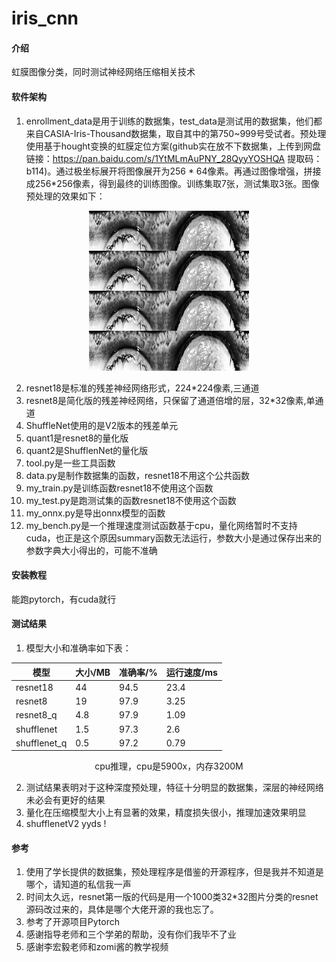 # iris_cnn

#### 介绍
虹膜图像分类，同时测试神经网络压缩相关技术

#### 软件架构
1.  enrollment_data是用于训练的数据集，test_data是测试用的数据集，他们都来自CASIA-Iris-Thousand数据集，取自其中的第750~999号受试者。预处理使用基于hought变换的虹膜定位方案(github实在放不下数据集，上传到网盘链接：https://pan.baidu.com/s/1YtMLmAuPNY_28QyyYOSHQA 
提取码：b114)。通过极坐标展开将图像展开为256 * 64像素。再通过图像增强，拼接成256*256像素，得到最终的训练图像。训练集取7张，测试集取3张。图像预处理的效果如下：

<div align=center>
  
![预处理](S5750L00.png "Magic Gardens")
  
</div>

2.  resnet18是标准的残差神经网络形式，224*224像素,三通道
3.  resnet8是简化版的残差神经网络，只保留了通道倍增的层，32*32像素,单通道
4.  ShuffleNet使用的是V2版本的残差单元
5.  quant1是resnet8的量化版
6.  quant2是ShufflenNet的量化版
7.  tool.py是一些工具函数
8.  data.py是制作数据集的函数，resnet18不用这个公共函数
9.  my_train.py是训练函数resnet18不使用这个函数
10.  my_test.py是跑测试集的函数resnet18不使用这个函数
11.  my_onnx.py是导出onnx模型的函数
12.  my_bench.py是一个推理速度测试函数基于cpu，量化网络暂时不支持cuda，也正是这个原因summary函数无法运行，参数大小是通过保存出来的参数字典大小得出的，可能不准确


#### 安装教程

能跑pytorch，有cuda就行

#### 测试结果
1.  模型大小和准确率如下表：
<div align=center>
  
| 模型 | 大小/MB | 准确率/% | 运行速度/ms |
| --- | --- | --- | --- |
| resnet18 | 44 | 94.5 | 23.4 |
| resnet8 | 19 | 97.9 | 3.25 |
| resnet8_q | 4.8 | 97.9 | 1.09 |
| shufflenet | 1.5 | 97.3 | 2.6 |
| shufflenet_q | 0.5 | 97.2 | 0.79 |

  cpu推理，cpu是5900x，内存3200M
  
</div>

2.  测试结果表明对于这种深度预处理，特征十分明显的数据集，深层的神经网络未必会有更好的结果
3.  量化在压缩模型大小上有显著的效果，精度损失很小，推理加速效果明显
4.  shufflenetV2 yyds !

#### 参考

1.  使用了学长提供的数据集，预处理程序是借鉴的开源程序，但是我并不知道是哪个，请知道的私信我一声
2.  时间太久远，resnet第一版的代码是用一个1000类32*32图片分类的resnet源码改过来的，具体是哪个大佬开源的我也忘了。
3.  参考了开源项目Pytorch
4.  感谢指导老师和三个学弟的帮助，没有你们我毕不了业
5.  感谢李宏毅老师和zomi酱的教学视频


